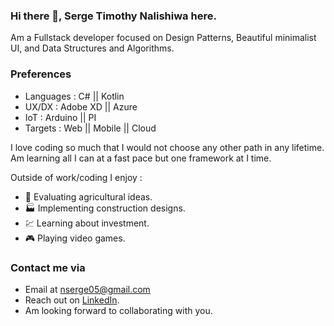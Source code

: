 ### Hi there 👋, Serge Timothy Nalishiwa here.

Am a Fullstack developer focused on Design Patterns, Beautiful minimalist UI, and Data Structures and Algorithms.

### Preferences
- Languages : C# ||  Kotlin
- UX/DX : Adobe XD || Azure
- IoT : Arduino || PI
- Targets : Web || Mobile || Cloud

I love coding so much that I would not choose any other path in any lifetime. Am learning all I can at a fast pace but one framework at I time.

Outside of work/coding I enjoy :

- :corn: Evaluating agricultural ideas.
- :factory: Implementing construction designs.
- :chart: Learning about investment.
- :video_game: Playing video games.


### Contact me via
- Email at nserge05@gmail.com
- Reach out on [LinkedIn](https://www.linkedin.com/in/serge-nalishiwa-806b3412b/).
- Am looking forward to collaborating with you.
